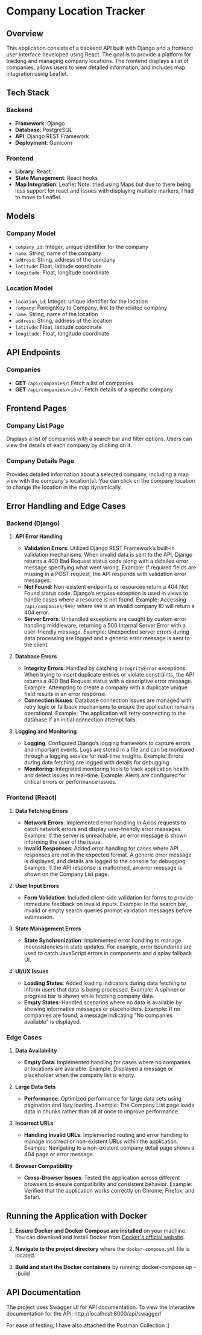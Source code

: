 # Company Location Tracker

## Overview

This application consists of a backend API built with Django and a frontend user interface developed using React. The goal is to provide a platform for tracking and managing company locations. The frontend displays a list of companies, allows users to view detailed information, and includes map integration using Leaflet.

## Tech Stack

### Backend
- **Framework**: Django
- **Database**: PostgreSQL
- **API**: Django REST Framework
- **Deployment**: Gunicorn

### Frontend
- **Library**: React
- **State Management**: React hooks
- **Map Integration**: Leaflet
Note: tried using Maps but due to there being less support for react and issues with displaying multiple markers, I had to move to Leaflet.

## Models

### Company Model
- `company_id`: Integer, unique identifier for the company
- `name`: String, name of the company
- `address`: String, address of the company
- `latitude`: Float, latitude coordinate
- `longitude`: Float, longitude coordinate

### Location Model
- `location_id`: Integer, unique identifier for the location
- `company`: ForeignKey to Company, link to the related company
- `name`: String, name of the location
- `address`: String, address of the location
- `latitude`: Float, latitude coordinate
- `longitude`: Float, longitude coordinate

## API Endpoints

### Companies
- **GET** `/api/companies/`: Fetch a list of companies
- **GET** `/api/companies/<id>/`: Fetch details of a specific company

## Frontend Pages

### Company List Page
Displays a list of companies with a search bar and filter options. Users can view the details of each company by clicking on it.

### Company Details Page
Provides detailed information about a selected company, including a map view with the company's location(s). You can click on the company location to change the location in the map dynamically.  

## Error Handling and Edge Cases

### Backend (Django)

1. **API Error Handling**
   - **Validation Errors**: Utilized Django REST Framework’s built-in validation mechanisms. When invalid data is sent to the API, Django returns a 400 Bad Request status code along with a detailed error message specifying what went wrong. Example: If required fields are missing in a POST request, the API responds with validation error messages.
   - **Not Found**: Non-existent endpoints or resources return a 404 Not Found status code. Django’s `Http404` exception is used in views to handle cases where a resource is not found. Example: Accessing `/api/companies/999/` where `999` is an invalid company ID will return a 404 error.
   - **Server Errors**: Unhandled exceptions are caught by custom error handling middleware, returning a 500 Internal Server Error with a user-friendly message. Example: Unexpected server errors during data processing are logged and a generic error message is sent to the client.

2. **Database Errors**
   - **Integrity Errors**: Handled by catching `IntegrityError` exceptions. When trying to insert duplicate entries or violate constraints, the API returns a 400 Bad Request status with a descriptive error message. Example: Attempting to create a company with a duplicate unique field results in an error response.
   - **Connection Issues**: Database connection issues are managed with retry logic or fallback mechanisms to ensure the application remains operational. Example: The application will retry connecting to the database if an initial connection attempt fails.

3. **Logging and Monitoring**
   - **Logging**: Configured Django’s logging framework to capture errors and important events. Logs are stored in a file and can be monitored through a logging service for real-time insights. Example: Errors during data fetching are logged with details for debugging.
   - **Monitoring**: Integrated monitoring tools to track application health and detect issues in real-time. Example: Alerts are configured for critical errors or performance issues.

### Frontend (React)

1. **Data Fetching Errors**
   - **Network Errors**: Implemented error handling in Axios requests to catch network errors and display user-friendly error messages. Example: If the server is unreachable, an error message is shown informing the user of the issue.
   - **Invalid Responses**: Added error handling for cases where API responses are not in the expected format. A generic error message is displayed, and details are logged to the console for debugging. Example: If the API response is malformed, an error message is shown on the Company List page.

2. **User Input Errors**
   - **Form Validation**: Included client-side validation for forms to provide immediate feedback on invalid inputs. Example: In the search bar, invalid or empty search queries prompt validation messages before submission.

3. **State Management Errors**
   - **State Synchronization**: Implemented error handling to manage inconsistencies in state updates. For example, error boundaries are used to catch JavaScript errors in components and display fallback UI.

4. **UI/UX Issues**
   - **Loading States**: Added loading indicators during data fetching to inform users that data is being processed. Example: A spinner or progress bar is shown while fetching company data.
   - **Empty States**: Handled scenarios where no data is available by showing informative messages or placeholders. Example: If no companies are found, a message indicating "No companies available" is displayed.

### Edge Cases

1. **Data Availability**
   - **Empty Data**: Implemented handling for cases where no companies or locations are available. Example: Displayed a message or placeholder when the company list is empty.

2. **Large Data Sets**
   - **Performance**: Optimized performance for large data sets using pagination and lazy loading. Example: The Company List page loads data in chunks rather than all at once to improve performance.

3. **Incorrect URLs**
   - **Handling Invalid URLs**: Implemented routing and error handling to manage incorrect or non-existent URLs within the application. Example: Navigating to a non-existent company detail page shows a 404 page or error message.

4. **Browser Compatibility**
   - **Cross-Browser Issues**: Tested the application across different browsers to ensure compatibility and consistent behavior. Example: Verified that the application works correctly on Chrome, Firefox, and Safari.

## Running the Application with Docker

1. **Ensure Docker and Docker Compose are installed** on your machine. You can download and install Docker from [Docker's official website](https://www.docker.com/products/docker-desktop).

2. **Navigate to the project directory** where the `docker-compose.yml` file is located.

3. **Build and start the Docker containers** by running:
   docker-compose up --build

## API Documentation
The project uses Swagger UI for API documentation. To view the interactive documentation for the API:
http://localhost:8000/api/swagger/

For ease of testing, I have also attached the Postman Collection :)